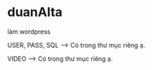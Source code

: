 # duanAlta

làm wordpress

USER, PASS, SQL --> Có trong thư mục riêng ạ.

VIDEO --> Có trong thư mục riêng ạ.
